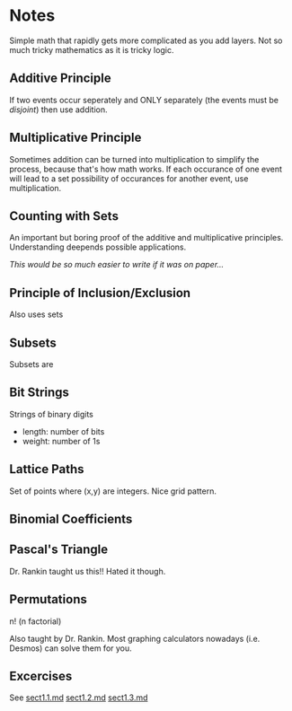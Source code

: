 # Notes
Simple math that rapidly gets more complicated as you add layers. Not so much tricky mathematics as it is tricky logic.

## Additive Principle
If two events occur seperately and ONLY separately (the events must be *disjoint*) then use addition.

## Multiplicative Principle
Sometimes addition can be turned into multiplication to simplify the process, because that's how math works. If each occurance of one event will lead to a set possibility of occurances for another event, use multiplication.

## Counting with Sets
An important but boring proof of the additive and multiplicative principles. Understanding deepends possible applications.

*This would be so much easier to write if it was on paper...*

## Principle of Inclusion/Exclusion
Also uses sets

## Subsets
Subsets are

## Bit Strings
Strings of binary digits

- length: number of bits
- weight: number of 1s

## Lattice Paths
Set of points where (x,y) are integers. Nice grid pattern.

## Binomial Coefficients

## Pascal's Triangle
Dr. Rankin taught us this!! Hated it though.

## Permutations
n! (n factorial)

Also taught by Dr. Rankin. Most graphing calculators nowadays (i.e. Desmos) can solve them for you.

## Excercises
See [sect1.1.md](https://github.com/ShangwenC/csc208/blob/main/ch1_counting/sect1.1.md) [sect1.2.md](https://github.com/ShangwenC/csc208/blob/main/ch1_counting/sect1.2.md) [sect1.3.md]()
